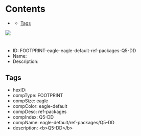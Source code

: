 



Contents
========

* [](#)
	* [Tags](#tags)
  
![][im]
# 

- ID: FOOTPRINT-eagle-eagle-default-ref-packages-Q5-DD
- Name: 
- Description: 

## Tags

- hexID: 
- oompType: FOOTPRINT
- oompSize: eagle
- oompColor: eagle-default
- oompDesc: ref-packages
- oompIndex: Q5-DD
- oompName: eagle-default/ref-packages/Q5-DD
- description: &lt;b&gt;Q5-DD&lt;/b&gt;



[im]: image.png
